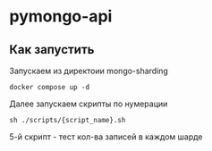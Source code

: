 # pymongo-api

## Как запустить

Запускаем из директоии mongo-sharding

```shell
docker compose up -d
```

Далее запускаем скрипты по нумерации 

```
sh ./scripts/{script_name}.sh
```

5-й скрипт - тест кол-ва записей в каждом шарде